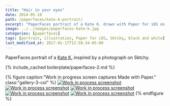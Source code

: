 ```yaml
---
title: "Hair in your eyes"
date: 2014-05-10
path: /paperfaces/kate-k-portrait/
excerpt: "PaperFaces portrait of a Kate K. drawn with Paper for iOS on an iPad."
image: ../../images/paperfaces-kate-k.jpg
categories: [paperfaces]
tags: [portrait, illustration, Paper for iOS, Sktchy, black and white]
last_modified_at: 2017-01-17T12:58:34-05:00
---
```


PaperFaces portrait of a [Kate K.](https://sktchy.com/7Btae) inspired by a photograph on Sktchy.

{% include_cached boilerplate/paperfaces-2.md %}

{% figure caption:"Work in progress screen captures Made with Paper." class:"gallery-3-col" %}
[![Work in process screenshot](../../images/paperfaces-kate-k-process-1-600.jpg)](../../images/paperfaces-kate-k-process-1-lg.jpg) [![Work in process screenshot](../../images/paperfaces-kate-k-process-2-600.jpg)](../../images/paperfaces-kate-k-process-2-lg.jpg) [![Work in process screenshot](../../images/paperfaces-kate-k-process-3-600.jpg)](../../images/paperfaces-kate-k-process-3-lg.jpg) [![Work in process screenshot](../../images/paperfaces-kate-k-process-4-600.jpg)](../../images/paperfaces-kate-k-process-4-lg.jpg) [![Work in process screenshot](../../images/paperfaces-kate-k-process-5-600.jpg)](../../images/paperfaces-kate-k-process-5-lg.jpg)
{% endfigure %}
